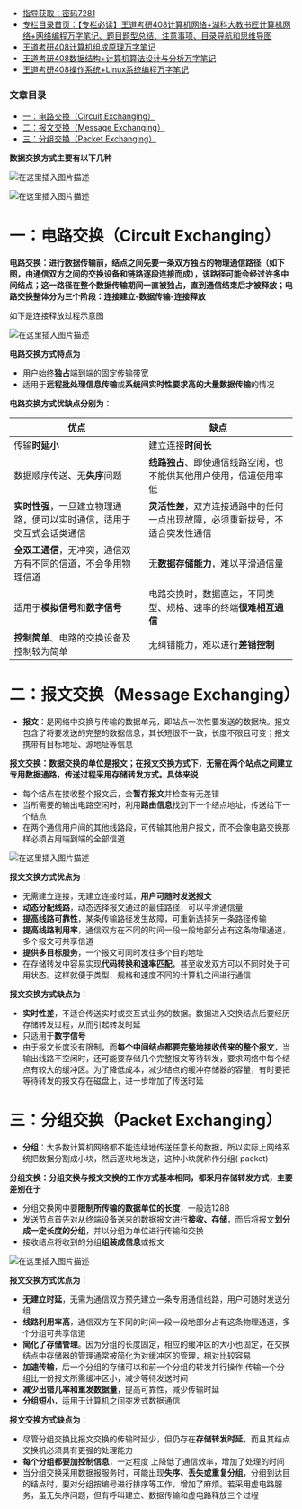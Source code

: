  

- [指导获取：密码7281](https://url18.ctfile.com/f/22722418-803125355-edf378)
- [专栏目录首页：【专栏必读】王道考研408计算机网络+湖科大教书匠计算机网络+网络编程万字笔记、题目题型总结、注意事项、目录导航和思维导图](https://zhangxing-tech.blog.csdn.net/article/details/125668174)
- [王道考研408计算机组成原理万字笔记](https://zhangxing-tech.blog.csdn.net/article/details/120664162?spm=1001.2014.3001.5502)
- [王道考研408数据结构+计算机算法设计与分析万字笔记](https://blog.csdn.net/qq_39183034/article/details/121501138?spm=1001.2014.3001.5501)
- [王道考研408操作系统+Linux系统编程万字笔记](https://zhangxing-tech.blog.csdn.net/article/details/121004242?spm=1001.2014.3001.5502)

### 文章目录

- [一：电路交换（Circuit Exchanging）](#Circuit_Exchanging_24)
- [二：报文交换（Message Exchanging）](#Message_Exchanging_53)
- [三：分组交换（Packet Exchanging）](#Packet_Exchanging_90)

**数据交换方式主要有以下几种**

![在这里插入图片描述](https://ziquyun.com/main/csdn/img?url=https%3A%2F%2Fimg-blog.csdnimg.cn%2F56baca53cde24f81b75fd9afd9d9b78e.png&rfUrl=https%3A%2F%2Fzhangxing-tech.blog.csdn.net%2Farticle%2Fdetails%2F124561874)

![在这里插入图片描述](https://ziquyun.com/main/csdn/img?url=https%3A%2F%2Fimg-blog.csdnimg.cn%2Fe8c94c7e1bd244b6a1e21493432abb96.png&rfUrl=https%3A%2F%2Fzhangxing-tech.blog.csdn.net%2Farticle%2Fdetails%2F124561874)

# 一：电路交换（Circuit Exchanging）

**电路交换：进行数据传输前，结点之间先要一条双方独占的物理通信路径（如下图，由通信双方之间的交换设备和链路逐段连接而成），该路径可能会经过许多中间结点；这一路径在整个数据传输期间一直被独占，直到通信结束后才被释放；电路交换整体分为三个阶段：连接建立-数据传输-连接释放**

如下是连接释放过程示意图

![在这里插入图片描述](https://ziquyun.com/main/csdn/img?url=https%3A%2F%2Fimg-blog.csdnimg.cn%2Fc36b107f2edd4616a3b16d38cc489b65.png&rfUrl=https%3A%2F%2Fzhangxing-tech.blog.csdn.net%2Farticle%2Fdetails%2F124561874)

**电路交换方式特点为**：

- 用户始终**独占**端到端的固定传输带宽
- 适用于**远程批处理信息传输**或**系统间实时性要求高的大量数据传输**的情况

**电路交换方式优缺点分别为**：

| 优点 | 缺点 |
| --- | --- |
| 传输**时延小** | 建立连接**时间长** |
| 数据顺序传送、无**失序**问题 | **线路独占**、即使通信线路空闲，也不能供其他用户使用，信道使用率低 |
| **实时性强**，一旦建立物理通路，便可以实时通信，适用于交互式会话类通信 | **灵活性差**，双方连接通路中的任何一点出现故障，必须重新拨号，不适合突发性通信 |
| **全双工通信**，无冲突，通信双方有不同的信道，不会争用物理信道 | 无**数据存储能力**，难以平滑通信量 |
| 适用于**模拟信号**和**数字信号** | 电路交换时，数据直达，不同类型、规格、速率的终端**很难相互通信** |
| **控制简单**、电路的交换设备及控制较为简单 | 无纠错能力，难以进行**差错控制** |

# 二：报文交换（Message Exchanging）

- **报文**：是网络中交换与传输的数据单元，即站点一次性要发送的数据块。报文包含了将要发送的完整的数据信息，其长短很不一致，长度不限且可变；报文携带有目标地址、源地址等信息

**报文交换：数据交换的单位是报文；在报文交换方式下，无需在两个站点之间建立专用数据通路，传送过程采用存储转发方式。具体来说**

- 每个结点在接收整个报文后，会**暂存报文**并检查有无差错
- 当所需要的输出电路空闲时，利用**路由信息**找到下一个结点地址，传送给下一个结点
- 在两个通信用户间的其他线路段，可传输其他用户报文，而不会像电路交换那样必须占用端到端的全部信道

![在这里插入图片描述](https://ziquyun.com/main/csdn/img?url=https%3A%2F%2Fimg-blog.csdnimg.cn%2F0f8699f7038241f196aa283ec5cd5668.png&rfUrl=https%3A%2F%2Fzhangxing-tech.blog.csdn.net%2Farticle%2Fdetails%2F124561874)

**报文交换方式优点为**：

- 无需建立连接，无建立连接时延，**用户可随时发送报文**
- **动态分配线路**，动态选择报文通过的最佳路径，可以平滑通信量
- **提高线路可靠性**，某条传输路径发生故障，可重新选择另一条路径传输
- **提高线路利用率**，通信双方在不同的时间一段一段地部分占有这条物理通道，多个报文可共享信道
- **提供多目标服务**，一个报文可同时发往多个目的地址
- 在存储转发中容易实现**代码转换和速率匹配**，甚至收发双方可以不同时处于可用状态。这样就便于类型、规格和速度不同的计算机之间进行通信

**报文交换方式缺点为**：

- **实时性差**，不适合传送实时或交互式业务的数据。数据进入交换结点后要经历存储转发过程，从而引起转发时延
- 只适用于**数字信号**
- 由于报文长度没有限制，而**每个中间结点都要完整地接收传来的整个报文**，当输出线路不空闲时，还可能要存储几个完整报文等待转发，要求网络中每个结点有较大的缓冲区。为了降低成本，减少结点的缓冲存储器的容量，有时要把等待转发的报文存在磁盘上，进一步增加了传送时延

# 三：分组交换（Packet Exchanging）

- **分组**：大多数计算机网络都不能连续地传送任意长的数据，所以实际上网络系统把数据分割成小块，然后逐块地发送，这种小块就称作分组\( packet\)

**分组交换：分组交换与报文交换的工作方式基本相同，都采用存储转发方式，主要差别在于**

- 分组交换网中要**限制所传输的数据单位的长度**，一般选128B
- 发送节点首先对从终端设备送来的数据报文进行**接收、存储**，而后将报文**划分成一定长度的分组**，并以分组为单位进行传输和交换
- 接收结点将收到的分组**组装成信息**或报文

![在这里插入图片描述](https://ziquyun.com/main/csdn/img?url=https%3A%2F%2Fimg-blog.csdnimg.cn%2Fe59e0a7f381c4999851f6c67c6838e89.png&rfUrl=https%3A%2F%2Fzhangxing-tech.blog.csdn.net%2Farticle%2Fdetails%2F124561874)

**报文交换方式优点为**：

- **无建立时延**，无需为通信双方预先建立一条专用通信线路，用户可随时发送分组
- **线路利用率高**，通信双方在不同的时间一段一段地部分占有这条物理通道，多个分组可共享信道
- **简化了存储管理**。因为分组的长度固定，相应的缓冲区的大小也固定，在交换结点中存储器的管理通常被简化为对缓冲区的管理，相对比较容易
- **加速传输**，后一个分组的存储可以和前一个分组的转发并行操作;传输一个分组比一份报文所需缓冲区小，减少等待发送时间
- **减少出错几率和重发数据量**，提高可靠性，减少传输时延
- **分组短小**，适用于计算机之间突发式数据通信

**报文交换方式缺点为**：

- 尽管分组交换比报文交换的传输时延少，但仍存在**存储转发时延**，而且其结点交换机必须具有更强的处理能力
- **每个分组都要加控制信息**，一定程度 上降低了通信效率，增加了处理的时间
- 当分组交换采用数据报服务时，可能出现**失序、丢失或重复分组**，分组到达目的结点时，要对分组按编号进行排序等工作，增加了麻烦。若采用虚电路服务，虽无失序问题，但有呼叫建立、数据传输和虚电路释放三个过程